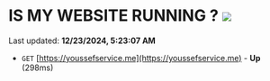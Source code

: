 # IS MY WEBSITE RUNNING ? [![](https://img.shields.io/static/v1?label=Sponsor&message=%E2%9D%A4&logo=GitHub&color=%23fe8e86)](https://github.com/sponsors/Youssef-Lehmam)

Last updated: **12/23/2024, 5:23:07 AM**

- `GET` [https://youssefservice.me](https://youssefservice.me) - **Up** (298ms)
